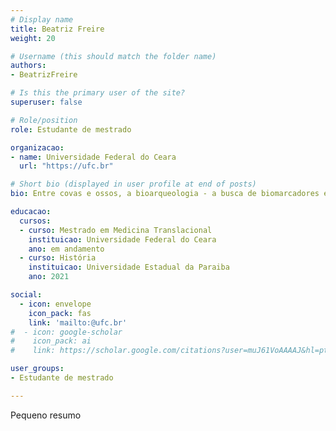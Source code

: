 ```yaml
---
# Display name
title: Beatriz Freire
weight: 20

# Username (this should match the folder name)
authors:
- BeatrizFreire

# Is this the primary user of the site?
superuser: false

# Role/position
role: Estudante de mestrado

organizacao:
- name: Universidade Federal do Ceara
  url: "https://ufc.br"

# Short bio (displayed in user profile at end of posts)
bio: Entre covas e ossos, a bioarqueologia - a busca de biomarcadores em ossadas dos antigos cemiterios de Bexiguentos da Paraíba.

educacao: 
  cursos:
  - curso: Mestrado em Medicina Translacional
    instituicao: Universidade Federal do Ceara
    ano: em andamento
  - curso: História
    instituicao: Universidade Estadual da Paraiba
    ano: 2021

social:
  - icon: envelope
    icon_pack: fas
    link: 'mailto:@ufc.br'
#  - icon: google-scholar
#    icon_pack: ai
#    link: https://scholar.google.com/citations?user=muJ61VoAAAAJ&hl=pt-BR&oi=ao

user_groups:
- Estudante de mestrado

---
```


Pequeno resumo